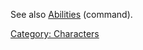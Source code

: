 See also [Abilities](Abilities.md "wikilink") (command).

[Category: Characters](Category:_Characters "wikilink")

